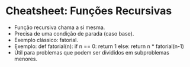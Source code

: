# Cheatsheet: Funções Recursivas

- Função recursiva chama a si mesma.
- Precisa de uma condição de parada (caso base).
- Exemplo clássico: fatorial.
- Exemplo:
  def fatorial(n):
      if n == 0:
          return 1
      else:
          return n * fatorial(n-1)
- Útil para problemas que podem ser divididos em subproblemas menores.
